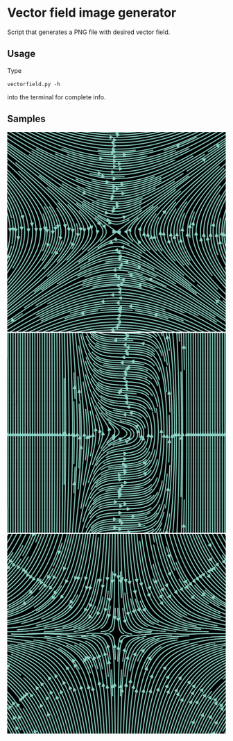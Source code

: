 # Vector field image generator 

Script that generates a PNG file with desired vector field. 

## Usage 
Type 

``` 
vectorfield.py -h 
```

into the terminal for complete info.

## Samples


![](img/vectorfield_1.png)
![](img/vectorfield_2.png)
![](img/vectorfield_3.png)
